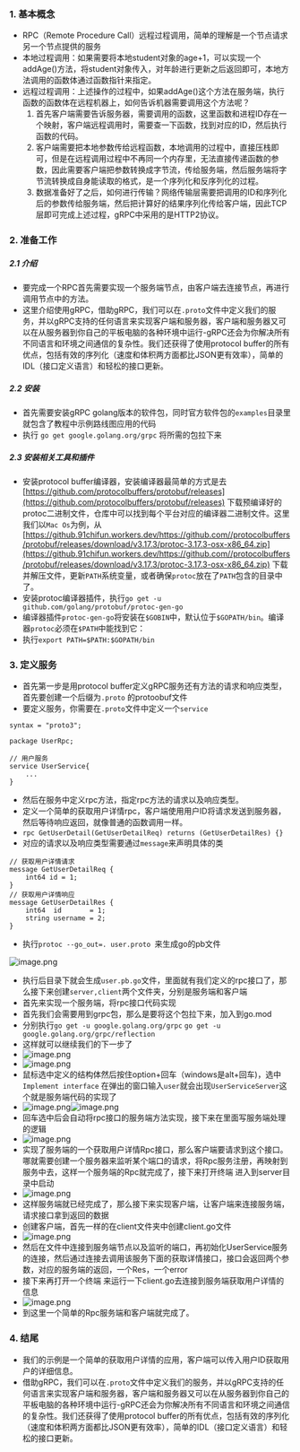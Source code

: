 ### 1. 基本概念
- RPC（Remote Procedure Call）远程过程调用，简单的理解是一个节点请求另一个节点提供的服务
- 本地过程调用：如果需要将本地student对象的age+1，可以实现一个addAge()方法，将student对象传入，对年龄进行更新之后返回即可，本地方法调用的函数体通过函数指针来指定。
- 远程过程调用：上述操作的过程中，如果addAge()这个方法在服务端，执行函数的函数体在远程机器上，如何告诉机器需要调用这个方法呢？
   1. 首先客户端需要告诉服务器，需要调用的函数，这里函数和进程ID存在一个映射，客户端远程调用时，需要查一下函数，找到对应的ID，然后执行函数的代码。
   1. 客户端需要把本地参数传给远程函数，本地调用的过程中，直接压栈即可，但是在远程调用过程中不再同一个内存里，无法直接传递函数的参数，因此需要客户端把参数转换成字节流，传给服务端，然后服务端将字节流转换成自身能读取的格式，是一个序列化和反序列化的过程。
   1. 数据准备好了之后，如何进行传输？网络传输层需要把调用的ID和序列化后的参数传给服务端，然后把计算好的结果序列化传给客户端，因此TCP层即可完成上述过程，gRPC中采用的是HTTP2协议。



### 2. 准备工作
##### 2.1 介绍

   - 要完成一个RPC首先需要实现一个服务端节点，由客户端去连接节点，再进行调用节点中的方法。
   - 这里介绍使用gRPC，借助gRPC，我们可以在`.proto`文件中定义我们的服务，并以gRPC支持的任何语言来实现客户端和服务器，客户端和服务器又可以在从服务器到你自己的平板电脑的各种环境中运行-gRPC还会为你解决所有不同语言和环境之间通信的复杂性。我们还获得了使用protocol buffer的所有优点，包括有效的序列化（速度和体积两方面都比JSON更有效率），简单的IDL（接口定义语言）和轻松的接口更新。
##### 2.2 安装

   - 首先需要安装gRPC golang版本的软件包，同时官方软件包的`examples`目录里就包含了教程中示例路线图应用的代码
   - 执行 `go get google.golang.org/grpc` 将所需的包拉下来
##### 2.3 安装相关工具和插件

   - 安装protocol buffer编译器，安装编译器最简单的方式是去[https://github.com/protocolbuffers/protobuf/releases](https://github.com/protocolbuffers/protobuf/releases) 下载预编译好的protoc二进制文件，仓库中可以找到每个平台对应的编译器二进制文件。这里我们以`Mac Os`为例，从[https://github.91chifun.workers.dev/https://github.com//protocolbuffers/protobuf/releases/download/v3.17.3/protoc-3.17.3-osx-x86_64.zip](https://github.91chifun.workers.dev/https://github.com//protocolbuffers/protobuf/releases/download/v3.17.3/protoc-3.17.3-osx-x86_64.zip) 下载并解压文件，更新`PATH`系统变量，或者确保`protoc`放在了`PATH`包含的目录中了。
   - 安装protoc编译器插件，执行`go get -u github.com/golang/protobuf/protoc-gen-go` 
   - 编译器插件`protoc-gen-go`将安装在`$GOBIN`中，默认位于`$GOPATH/bin`。编译器`protoc`必须在`$PATH`中能找到它：
   - 执行`export PATH=$PATH:$GOPATH/bin`
### 3. 定义服务

   - 首先第一步是用protocol buffer定义gRPC服务还有方法的请求和响应类型，首先要创建一个后缀为`.proto` 的protoobuf文件
   - 要定义服务，你需要在`.proto`文件中定义一个`service`      
```
syntax = "proto3";

package UserRpc;

// 用户服务
service UserService{
	...
}
```

   - 然后在服务中定义rpc方法，指定rpc方法的请求以及响应类型。
   - 定义一个简单的获取用户详情rpc，客户端使用用户ID将请求发送到服务器，然后等待响应返回，就像普通的函数调用一样。
   - `rpc GetUserDetail(GetUserDetailReq) returns (GetUserDetailRes) {}` 
   - 对应的请求以及响应类型需要通过`message`来声明具体的类
```
// 获取用户详情请求
message GetUserDetailReq {
    int64 id = 1;
}
// 获取用户详情响应
message GetUserDetailRes {
    int64  id       = 1;
    string username = 2;
}
```

   - 执行`protoc --go_out=. user.proto `来生成go的pb文件

![image.png](https://cdn.nlark.com/yuque/0/2021/png/21651265/1625623303390-b4e0f033-0967-49d3-b4cd-70bae34a8f6e.png#align=left&display=inline&height=77&margin=%5Bobject%20Object%5D&name=image.png&originHeight=154&originWidth=438&size=10616&status=done&style=none&width=219)

   - 执行后目录下就会生成`user.pb.go`文件，里面就有我们定义的rpc接口了，那么接下来创建`server,client`两个文件夹，分别是服务端和客户端
   - 首先来实现一个服务端，将rpc接口代码实现
   - 首先我们会需要用到grpc包，那么是要将这个包拉下来，加入到go.mod
   - 分别执行`go get -u google.golang.org/grpc` `go get -u google.golang.org/grpc/reflection`
   - 这样就可以继续我们的下一步了
   - ![image.png](https://cdn.nlark.com/yuque/0/2021/png/21651265/1625624607459-bd54f0d1-a713-43e9-99bf-7560a14b46f0.png#align=left&display=inline&height=530&margin=%5Bobject%20Object%5D&name=image.png&originHeight=1060&originWidth=1964&size=184152&status=done&style=none&width=982)
   - ![image.png](https://cdn.nlark.com/yuque/0/2021/png/21651265/1625624629091-4735188a-b891-4b28-a066-30f65750cf0f.png#align=left&display=inline&height=233&margin=%5Bobject%20Object%5D&name=image.png&originHeight=466&originWidth=822&size=78127&status=done&style=none&width=411)
   - 鼠标选中定义的结构体然后按住option+回车（windows是alt+回车)，选中`Implement interface` 在弹出的窗口输入`user`就会出现`UserServiceServer`这个就是服务端代码的实现了
   - ![image.png](https://cdn.nlark.com/yuque/0/2021/png/21651265/1625624717179-0d1fe1eb-a5c8-4773-8f20-4d53fd6685e7.png#align=left&display=inline&height=219&margin=%5Bobject%20Object%5D&name=image.png&originHeight=438&originWidth=1180&size=81709&status=done&style=none&width=590)![image.png](https://cdn.nlark.com/yuque/0/2021/png/21651265/1625624963693-95761ffe-a5d6-4128-93f5-87c2e1311bd2.png#align=left&display=inline&height=210&margin=%5Bobject%20Object%5D&name=image.png&originHeight=420&originWidth=2626&size=66149&status=done&style=none&width=1313)
   - 回车选中后会自动将rpc接口的服务端方法实现，接下来在里面写服务端处理的逻辑
   - ![image.png](https://cdn.nlark.com/yuque/0/2021/png/21651265/1625627296342-0f592740-aa38-4c64-8348-d2e1ba6b6c6a.png#align=left&display=inline&height=801&margin=%5Bobject%20Object%5D&name=image.png&originHeight=1602&originWidth=2674&size=280364&status=done&style=none&width=1337)
   - 实现了服务端的一个获取用户详情Rpc接口，那么客户端要请求到这个接口。哪就需要创建一个服务器来监听某个端口的请求，将Rpc服务注册，再映射到服务中去，这样一个服务端的Rpc就完成了，接下来打开终端 进入到server目录中启动
   - ![image.png](https://cdn.nlark.com/yuque/0/2021/png/21651265/1625627405967-0cff5a19-fd32-4380-b07a-e44afd3a9c24.png#align=left&display=inline&height=172&margin=%5Bobject%20Object%5D&name=image.png&originHeight=344&originWidth=922&size=27787&status=done&style=none&width=461)
   - 这样服务端就已经完成了，那么接下来实现客户端，让客户端来连接服务端，请求接口拿到返回的数据
   - 创建客户端，首先一样的在client文件夹中创建client.go文件
   - ![image.png](https://cdn.nlark.com/yuque/0/2021/png/21651265/1625628290445-a98a39c7-ffe0-4a8b-9bb8-47c3ffe1ab15.png#align=left&display=inline&height=831&margin=%5Bobject%20Object%5D&name=image.png&originHeight=1662&originWidth=2582&size=345323&status=done&style=none&width=1291)
   - 然后在文件中连接到服务端节点以及监听的端口，再初始化UserService服务的连接，然后通过连接去调用该服务下面的获取详情接口，接口会返回两个参数，对应的服务端的返回，一个Res，一个error 
   - 接下来再打开一个终端  来运行一下client.go去连接到服务端获取用户详情的信息
   - ![image.png](https://cdn.nlark.com/yuque/0/2021/png/21651265/1625628436520-64553652-1ba1-4726-aa09-c79d5ef8f016.png#align=left&display=inline&height=158&margin=%5Bobject%20Object%5D&name=image.png&originHeight=316&originWidth=1060&size=32172&status=done&style=none&width=530)
   - 到这里一个简单的Rpc服务端和客户端就完成了。



### 4. 结尾

- 我们的示例是一个简单的获取用户详情的应用，客户端可以传入用户ID获取用户的详细信息。
- 借助gRPC，我们可以在`.proto`文件中定义我们的服务，并以gRPC支持的任何语言来实现客户端和服务器，客户端和服务器又可以在从服务器到你自己的平板电脑的各种环境中运行-gRPC还会为你解决所有不同语言和环境之间通信的复杂性。我们还获得了使用protocol buffer的所有优点，包括有效的序列化（速度和体积两方面都比JSON更有效率），简单的IDL（接口定义语言）和轻松的接口更新。
